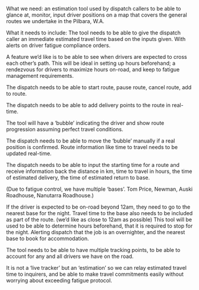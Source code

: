 What we need: an estimation tool used by dispatch callers to be able to glance at, monitor, input driver positions on a map that covers the general routes we undertake in the Pilbara, W.A. 

What it needs to include: 
The tool needs to be able to give the dispatch caller an immediate estimated travel time based on the inputs given. With alerts on driver fatigue compliance orders. 

A feature we’d like is to be able to see when drivers are expected to cross each other’s path. This will be ideal in setting up hours beforehand; a rendezvous for drivers to maximize hours on-road, and keep to fatigue management requirements.

The dispatch needs to be able to start route, pause route, cancel route, add to route. 

The dispatch needs to be able to add delivery points to the route in real-time. 

The tool will have a ‘bubble’ indicating the driver and show route progression assuming perfect travel conditions. 

The dispatch needs to be able to move the ‘bubble’ manually if a real position is confirmed. Route information like time to travel needs to be updated real-time. 

The dispatch needs to be able to input the starting time for a route and receive information back the distance in km, time to travel in hours, the time of estimated delivery, the time of estimated return to base. 

(Due to fatigue control, we have multiple ‘bases’. Tom Price, Newman, Auski Roadhouse, Nanutarra Roadhouse.)

If the driver is expected to be on-road beyond 12am, they need to go to the nearest base for the night. Travel time to the base also needs to be included as part of the route. (we’d like as close to 12am as possible) 
This tool will be used to be able to determine hours beforehand, that it is required to stop for the night. Alerting dispatch that the job is an overnighter, and the nearest base to book for accommodation. 

The tool needs to be able to have multiple tracking points, to be able to account for any and all drivers we have on the road. 

It is not a ‘live tracker’ but an ‘estimation’ so we can relay estimated travel time to inquirers, and be able to make travel commitments easily without worrying about exceeding fatigue protocol. 
